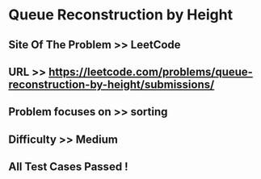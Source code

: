 # Queue Reconstruction by Height

## Site Of The Problem >> LeetCode

## URL >> https://leetcode.com/problems/queue-reconstruction-by-height/submissions/

## Problem focuses on >> sorting

## Difficulty >> Medium

## All Test Cases Passed !


